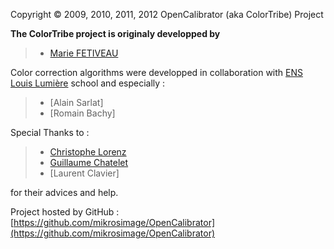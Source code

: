 Copyright &copy; 2009, 2010, 2011, 2012 OpenCalibrator (aka ColorTribe) Project

**The ColorTribe project is originaly developped by**  
>- [Marie FETIVEAU](https://github.com/mfe)

Color correction algorithms were developped in collaboration with [ENS Louis Lumière](http://www.ens-louis-lumiere.fr/) school and especially :
>- [Alain Sarlat]
>- [Romain Bachy]

Special Thanks to :
>- [Christophe Lorenz](https://github.com/ChristopheLorenz) 
>- [Guillaume Chatelet](https://github.com/gchatelet)
>- [Laurent Clavier]  


for their advices and help.

Project hosted by GitHub : [https://github.com/mikrosimage/OpenCalibrator](https://github.com/mikrosimage/OpenCalibrator)

